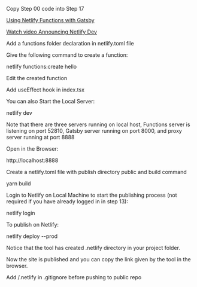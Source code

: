 Copy Step 00 code into Step 17

[Using Netlify Functions with Gatsby](https://joshwcomeau.com/gatsby/using-netlify-functions-with-gatsby/)

[Watch video Announcing Netlify Dev](https://www.youtube.com/watch?v=RL_gtVZ_79Q&feature=youtu.be&t=1376)

Add a functions folder declaration in netlify.toml file

Give the following command to create a function:

netlify functions:create hello

Edit the created function

Add useEffect hook in index.tsx

You can also Start the Local Server:

netlify dev

Note that there are three servers running on local host, Functions server is listening on port 52810, Gatsby server running on port 8000, and proxy server running at port 8888

Open in the Browser:

http://localhost:8888


Create a netlify.toml file with publish directory public and build command

yarn build

Login to Netlify on Local Machine to start the publishing process (not required if you have already logged in in step 13):

netlify login

To publish on Netlify:

netlify deploy --prod

Notice that the tool has created .netlify directory in your project folder.

Now the site is published and you can copy the link given by the tool in the browser.

Add /.netlify in .gitignore before pushing to public repo

